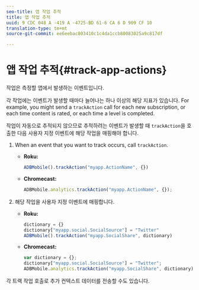 ```yaml
---
seo-title: 앱 작업 추적
title: 앱 작업 추적
uuid: 9 CDC 048 A -419 A -4725-BD 61-6 CA 6 D 909 CF 10
translation-type: tm+mt
source-git-commit: ee6eebac803410c1c4da1ccb80083025a9c817df

---
```



# 앱 작업 추적{#track-app-actions}

작업은 측정할 앱에서 발생하는 이벤트입니다.

각 작업에는 이벤트가 발생할 때마다 늘어나는 하나 이상의 해당 지표가 있습니다. For example, you might send a `trackAction` call for each new subscription, or each time content is rated, or each time a level is completed.

작업이 자동으로 추적되지 않으므로 추적하려는 이벤트가 발생할 때 `trackAction`을 호출한 다음 사용자 지정 이벤트에 해당 작업을 매핑해야 합니다.

1. When an event that you want to track occurs, call `trackAction`.

   * **Roku:**

      ```js
      ADBMobile().trackAction("myapp.ActionName", {})
      ```

   * **Chromecast:**

      ```js
      ADBMobile.analytics.trackAction("myapp.ActionName", {});
      ```

1. 해당 작업을 사용자 지정 이벤트에 매핑합니다.

   * **Roku:**

      ```js
      dictionary = {} 
      dictionary["myapp.social.SocialSource"] = "Twitter"  
      ADBMobile().trackAction("myapp.SocialShare", dictionary)
      ```

   * **Chromecast:**

      ```js
      var dictionary = {}; 
      dictionary["myapp.social.SocialSource"] = "Twitter"; 
      ADBMobile.analytics.trackAction("myapp.SocialShare", dictionary);
      ```

각 트랙 작업 호출로 추가 컨텍스트 데이터를 전송할 수도 있습니다.

